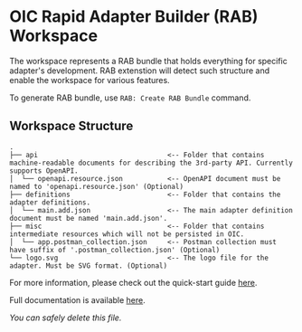 # OIC Rapid Adapter Builder (RAB) Workspace

The workspace represents a RAB bundle that holds everything for specific adapter's development. RAB extenstion will detect such structure and enable the workspace for various features.

To generate RAB bundle, use `RAB: Create RAB Bundle` command.

## Workspace Structure

```shell
.
├── api                                <-- Folder that contains machine-readable documents for describing the 3rd-party API. Currently supports OpenAPI.
│  └── openapi.resource.json           <-- OpenAPI document must be named to 'openapi.resource.json' (Optional)
├── definitions                        <-- Folder that contains the adapter definitions.
│  └── main.add.json                   <-- The main adapter definition document must be named 'main.add.json'.
├── misc                               <-- Folder that contains intermediate resources which will not be persisted in OIC.
│  └── app.postman_collection.json     <-- Postman collection must have suffix of '.postman_collection.json' (Optional)
└── logo.svg                           <-- The logo file for the adapter. Must be SVG format. (Optional)
```

For more information, please check out the quick-start guide [here](https://www.oracle.com/pls/topic/lookup?ctx=appint&id=ICRAB).

Full documentation is available [here](https://www.oracle.com/pls/topic/lookup?ctx=appint&id=ICNAB).

*You can safely delete this file.*
